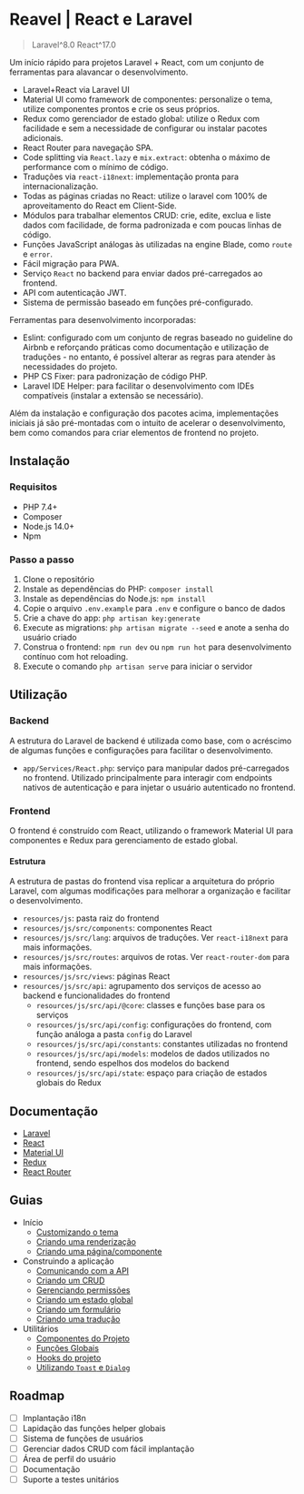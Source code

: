 # Reavel | React e Laravel

> Laravel^8.0
> React^17.0

Um início rápido para projetos Laravel + React, com um conjunto de ferramentas para alavancar o desenvolvimento.

 - Laravel+React via Laravel UI
 - Material UI como framework de componentes: personalize o tema, utilize componentes prontos e crie os seus próprios.
 - Redux como gerenciador de estado global: utilize o Redux com facilidade e sem a necessidade de configurar ou instalar pacotes adicionais.
 - React Router para navegação SPA.
 - Code splitting via `React.lazy` e `mix.extract`: obtenha o máximo de performance com o mínimo de código.
 - Traduções via `react-i18next`: implementação pronta para internacionalização.
 - Todas as páginas criadas no React: utilize o laravel com 100% de aproveitamento do React em Client-Side.
 - Módulos para trabalhar elementos CRUD: crie, edite, exclua e liste dados com facilidade, de forma padronizada e com poucas linhas de código.
 - Funções JavaScript análogas às utilizadas na engine Blade, como `route` e `error`.
 - Fácil migração para PWA.
 - Serviço `React` no backend para enviar dados pré-carregados ao frontend.
 - API com autenticação JWT.
 - Sistema de permissão baseado em funções pré-configurado.

Ferramentas para desenvolvimento incorporadas:
 - Eslint: configurado com um conjunto de regras baseado no guideline do Airbnb e reforçando práticas como documentação e utilização de traduções - no entanto, é possível alterar as regras para atender às necessidades do projeto.
 - PHP CS Fixer: para padronização de código PHP.
 - Laravel IDE Helper: para facilitar o desenvolvimento com IDEs compatíveis (instalar a extensão se necessário).

Além da instalação e configuração dos pacotes acima, implementações iniciais já são pré-montadas com o intuito de acelerar o desenvolvimento, bem como comandos para criar elementos de frontend no projeto.

## Instalação

### Requisitos

 - PHP 7.4+
 - Composer
 - Node.js 14.0+
 - Npm

### Passo a passo

1. Clone o repositório
2. Instale as dependências do PHP: `composer install`
3. Instale as dependências do Node.js: `npm install`
4. Copie o arquivo `.env.example` para `.env` e configure o banco de dados
5. Crie a chave do app: `php artisan key:generate`
6. Execute as migrations: `php artisan migrate --seed` e anote a senha do usuário criado
7. Construa o frontend: `npm run dev` ou `npm run hot` para desenvolvimento contínuo com hot reloading.
8. Execute o comando `php artisan serve` para iniciar o servidor

## Utilização

### Backend

A estrutura do Laravel de backend é utilizada como base, com o acréscimo de algumas funções e configurações para facilitar o desenvolvimento.

 - `app/Services/React.php`: serviço para manipular dados pré-carregados no frontend. Utilizado principalmente para interagir com endpoints nativos de autenticação e para injetar o usuário autenticado no frontend.

### Frontend

O frontend é construído com React, utilizando o framework Material UI para componentes e Redux para gerenciamento de estado global.

#### Estrutura

A estrutura de pastas do frontend visa replicar a arquitetura do próprio Laravel, com algumas modificações para melhorar a organização e facilitar o desenvolvimento.

 - `resources/js`: pasta raiz do frontend
 - `resources/js/src/components`: componentes React
 - `resources/js/src/lang`: arquivos de traduções. Ver `react-i18next` para mais informações.
 - `resources/js/src/routes`: arquivos de rotas. Ver `react-router-dom` para mais informações.
 - `resources/js/src/views`: páginas React
 - `resources/js/src/api`: agrupamento dos serviços de acesso ao backend e funcionalidades do frontend
    - `resources/js/src/api/@core`: classes e funções base para os serviços
    - `resources/js/src/api/config`: configurações do frontend, com função análoga a pasta `config` do Laravel
    - `resources/js/src/api/constants`: constantes utilizadas no frontend
    - `resources/js/src/api/models`: modelos de dados utilizados no frontend, sendo espelhos dos modelos do backend
    - `resources/js/src/api/state`: espaço para criação de estados globais do Redux

## Documentação

 - [Laravel](https://laravel.com/docs/8.x)
 - [React](https://reactjs.org/docs/getting-started.html)
 - [Material UI](https://mui.com/material-ui/getting-started/overview/)
 - [Redux](https://redux.js.org/introduction/getting-started)
 - [React Router](https://reactrouter.com/en/6.10.0)

## Guias
 
 - Início
    - [Customizando o tema](./.docs/guides/customizando-o-tema.md)
    - [Criando uma renderização](./.docs/guides/criando-uma-renderizacao.md)
    - [Criando uma página/componente](./.docs/guides/criando-uma-pagina.md)
 - Construindo a aplicação
    - [Comunicando com a API](./.docs/guides/comunicando-com-a-api.md)
    - [Criando um CRUD](./.docs/guides/criando-um-crud.md)
    - [Gerenciando permissões](./.docs/guides/gerenciando-permissoes.md)
    - [Criando um estado global](./.docs/guides/criando-um-estado-global.md)
    - [Criando um formulário](./.docs/guides/criando-um-formulario.md)
    - [Criando uma tradução](./.docs/guides/criando-uma-traducao.md)
 - Utilitários
    - [Componentes do Projeto](./.docs/guides/componentes-do-projeto.md)
    - [Funções Globais](./.docs/guides/funcoes-globais.md)
    - [Hooks do projeto](./.docs/guides/hooks-do-projeto.md)
    - [Utilizando `Toast` e `Dialog`](./.docs/guides/utilizando-toast-e-dialog.md)
## Roadmap

 - [ ] Implantação i18n
 - [ ] Lapidação das funções helper globais
 - [ ] Sistema de funções de usuários
 - [ ] Gerenciar dados CRUD com fácil implantação
 - [ ] Área de perfil do usuário
 - [ ] Documentação
 - [ ] Suporte a testes unitários
